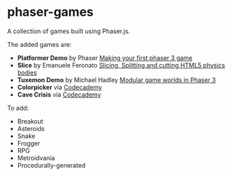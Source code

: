 # phaser-games
A collection of games built using Phaser.js.

The added games are:

- **Platformer Demo** by Phaser [Making your first phaser 3 game](https://phaser.io/tutorials/making-your-first-phaser-3-game/part1)
- **Slice** by Emanuele Feronato [Slicing, Splitting and cutting HTML5 physics bodies](https://www.emanueleferonato.com/2019/03/15/slicing-splitting-and-cutting-html5-physics-bodies-using-phaser-matter-js-and-polyk/)
- **Tuxemon Demo** by Michael Hadley [Modular game worlds in Phaser 3](https://medium.com/@michaelwesthadley/modular-game-worlds-in-phaser-3-tilemaps-1-958fc7e6bbd6)
- **Colorpicker** via [Codecademy](https://www.codecademy.com/learn/learn-phaser)
- **Cave Crisis** via [Codecademy](https://www.codecademy.com/learn/learn-phaser)

To add:
- Breakout
- Asteroids
- Snake
- Frogger
- RPG
- Metroidvania
- Procedurally-generated
